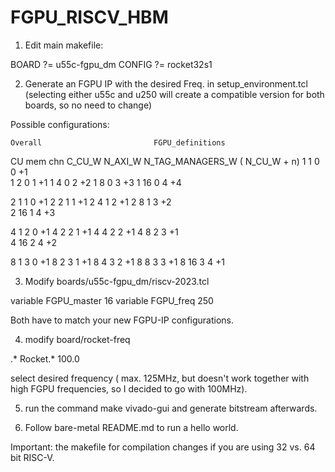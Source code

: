 # FGPU_RISCV_HBM

1. Edit main makefile:

BOARD ?= u55c-fgpu_dm
CONFIG ?= rocket32s1

2. Generate an FGPU IP with the desired Freq. in setup_environment.tcl
(selecting either u55c and u250 will create a compatible version for both boards, so no need to change) 

Possible configurations:

    Overall                         FGPU_definitions
CU      mem chn             C_CU_W      N_AXI_W     N_TAG_MANAGERS_W ( N_CU_W + n)
1       1                   0           0           +1              
1       2                   0           1           +1
1       4                   0           2           +2
1       8                   0           3           +3
1       16                  0           4           +4

2       1                   1           0           +1
2       2                   1           1           +1
2       4                   1           2           +1
2       8                   1           3           +2  
2       16                  1           4           +3

4       1                   2           0           +1
4       2                   2           1           +1
4       4                   2           2           +1
4       8                   2           3           +1  
4       16                  2           4           +2
    
8       1                   3           0           +1
8       2                   3           1           +1
8       4                   3           2           +1
8       8                   3           3           +1
8       16                  3           4           +1              


3. Modify boards/u55c-fgpu_dm/riscv-2023.tcl 

variable FGPU_master 16
variable FGPU_freq 250  

Both have to match your new FGPU-IP configurations.

4. modify board/rocket-freq 

.*            Rocket.*          100.0 

select desired frequency ( max. 125MHz, but doesn't work together with high FGPU frequencies, so I decided to go with 100MHz).

5. run the command make vivado-gui and generate bitstream afterwards.

6. Follow bare-metal README.md to run a hello world.

Important: the makefile for compilation changes if you are using 32 vs. 64 bit RISC-V.



